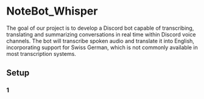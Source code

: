 # NoteBot_Whisper
The goal of our project is to develop a Discord bot capable of transcribing, translating and summarizing conversations in real time within Discord voice channels. The bot will transcribe spoken audio and translate it into English, incorporating support for Swiss German, which is not commonly available in most transcription systems. 

## Setup
### 1